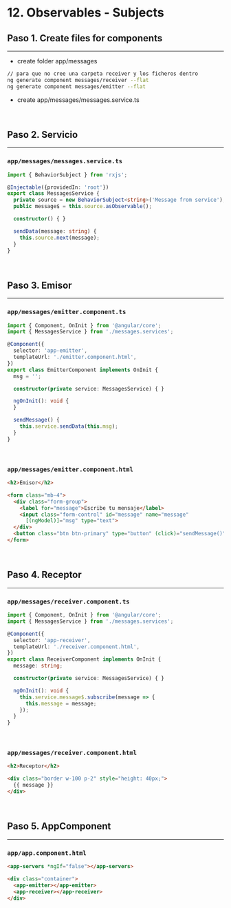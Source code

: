 # 12. Observables - Subjects

## Paso 1. Create files for components
---

- create folder app/messages

``` bash
// para que no cree una carpeta receiver y los ficheros dentro
ng generate component messages/receiver --flat
ng generate component messages/emitter --flat
```

- create app/messages/messages.service.ts

<br>

## Paso 2. Servicio
---

### `app/messages/messages.service.ts`
``` ts
import { BehaviorSubject } from 'rxjs';

@Injectable({providedIn: 'root'})
export class MessagesService {
  private source = new BehaviorSubject<string>('Message from service');
  public message$ = this.source.asObservable();

  constructor() { }

  sendData(message: string) {
    this.source.next(message);
  }
}
```
<br>

## Paso 3. Emisor
---

### `app/messages/emitter.component.ts`
``` ts
import { Component, OnInit } from '@angular/core';
import { MessagesService } from './messages.services';

@Component({
  selector: 'app-emitter',
  templateUrl: './emitter.component.html',
})
export class EmitterComponent implements OnInit {
  msg = '';

  constructor(private service: MessagesService) { }

  ngOnInit(): void {
  }

  sendMessage() {
    this.service.sendData(this.msg);
  }
}

```
<br>

### `app/messages/emitter.component.html`
``` html
<h2>Emisor</h2>

<form class="mb-4">
  <div class="form-group">
    <label for="message">Escribe tu mensaje</label>
    <input class="form-control" id="message" name="message"
      [(ngModel)]="msg" type="text">
  </div>
  <button class="btn btn-primary" type="button" (click)="sendMessage()">Enviar</button>
</form>

```
<br>

## Paso 4. Receptor
---

### `app/messages/receiver.component.ts`
``` ts
import { Component, OnInit } from '@angular/core';
import { MessagesService } from './messages.services';

@Component({
  selector: 'app-receiver',
  templateUrl: './receiver.component.html',
})
export class ReceiverComponent implements OnInit {
  message: string;

  constructor(private service: MessagesService) { }

  ngOnInit(): void {
    this.service.message$.subscribe(message => {
      this.message = message;
    });
  }
}
```
<br>

### `app/messages/receiver.component.html`
``` html
<h2>Receptor</h2>

<div class="border w-100 p-2" style="height: 40px;">
  {{ message }}
</div>
```
<br>

## Paso 5. AppComponent
---

### `app/app.component.html`
``` html
<app-servers *ngIf="false"></app-servers>

<div class="container">
  <app-emitter></app-emitter>
  <app-receiver></app-receiver>
</div>
```
<br>
